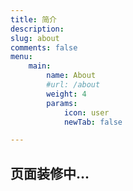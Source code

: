 ```yaml
---
title: 简介
description: 
slug: about
comments: false
menu:
    main:
        name: About
        #url: /about
        weight: 4
        params:
            icon: user
            newTab: false

---
```


## 页面装修中...